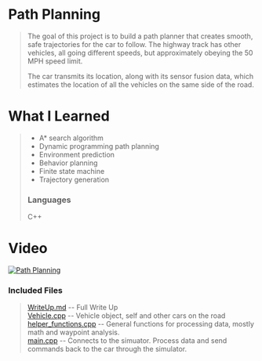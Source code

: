 # Path Planning
> The goal of this project is to build a path planner that creates
smooth, safe trajectories for the car to follow. The highway track has
other vehicles, all going different speeds, but approximately obeying
the 50 MPH speed limit.
>
> The car transmits its location, along with its sensor fusion data, which estimates the location of all the vehicles on the same side of the road.

# What I Learned
> - A* search algorithm
> - Dynamic programming path planning
> - Environment prediction
> - Behavior planning
> - Finite state machine
> - Trajectory generation
>
> ### Languages
> C++

# Video
[![Path Planning](http://img.youtube.com/vi/hQwN9OZ39WY/0.jpg)](https://www.youtube.com/watch?v=hQwN9OZ39WY "Path Planning")

### Included Files
> [WriteUp.md](src/WriteUp.md) -- Full Write Up  
> [Vehicle.cpp](src/Vehicle.cpp) -- Vehicle object, self and other cars on the road  
> [helper_functions.cpp](src/helper_functions.cpp) -- General functions for processing data, mostly math and waypoint analysis.  
> [main.cpp](src/main.cpp) -- Connects to the simuator. Process data and send commands back to the car through the simulator.  

